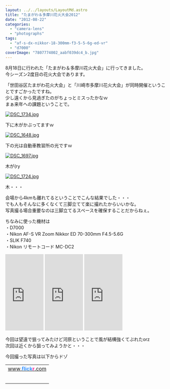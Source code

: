 ```yaml
---
layout: ../../layouts/LayoutMd.astro
title: "たまがわ＆多摩川花火大会2012"
date: "2012-08-22"
categories: 
  - "camera-lens"
  - "photographs"
tags: 
  - "af-s-dx-nikkor-18-300mm-f3-5-5-6g-ed-vr"
  - "d7000"
coverImage: "7807774002_aabf039dc4_b.jpg"
---
```


8月18日に行われた「たまがわ＆多摩川花火大会」に行ってきました。  
今シーズン2度目の花火大会であります。

「世田谷区たまがわ花火大会」と「川崎市多摩川花火大会」が同時開催ということですごかったですね。  
少し遠くから見過ぎたのがちょっとミスったかなｗ  
まぁ来年への課題ということで。

[![DSC_1734.jpg](images/7807774002_aabf039dc4_b.jpg)](http://www.flickr.com/photos/67522130@N08/7807774002/ "DSC_1734.jpg")

下に木がかぶってますｗ

[![DSC_1648.jpg](images/7807762886_f34f06beae.jpg)](http://www.flickr.com/photos/67522130@N08/7807762886/ "DSC_1648.jpg")

下の光は自動車教習所の光ですｗ

[![DSC_1697.jpg](images/7807766952_f4aa336779.jpg)](http://www.flickr.com/photos/67522130@N08/7807766952/ "DSC_1697.jpg")

木が(ry

[![DSC_1724.jpg](images/7807771772_1904bfcd52.jpg)](http://www.flickr.com/photos/67522130@N08/7807771772/ "DSC_1724.jpg")

木・・・

会場から4kmも離れてるということでこんな結果でした・・・  
でも人もそんなに多くなくて三脚立てて楽に撮れたからいいかな。  
写真撮る場合重要なのは三脚立てるスペースを確保することだからねぇ。

ちなみに使った機材は  
・D7000  
・Nikon AF-S VR Zoom Nikkor ED 70-300mm F4.5-5.6G  
・SLIK F740  
・Nikon リモートコード MC-DC2  

<iframe style="width: 120px; height: 240px;" src="http://rcm-jp.amazon.co.jp/e/cm?lt1=_blank&amp;bc1=000000&amp;IS2=1&amp;bg1=FFFFFF&amp;fc1=000000&amp;lc1=0000FF&amp;t=mizuka123-22&amp;o=9&amp;p=8&amp;l=as4&amp;m=amazon&amp;f=ifr&amp;ref=ss_til&amp;asins=B001F6TXME" height="240" width="320" frameborder="0" marginwidth="0" marginheight="0" scrolling="no"></iframe>

<iframe style="width: 120px; height: 240px;" src="http://rcm-jp.amazon.co.jp/e/cm?lt1=_blank&amp;bc1=000000&amp;IS2=1&amp;bg1=FFFFFF&amp;fc1=000000&amp;lc1=0000FF&amp;t=mizuka123-22&amp;o=9&amp;p=8&amp;l=as4&amp;m=amazon&amp;f=ifr&amp;ref=ss_til&amp;asins=B001HLCY1E" height="240" width="320" frameborder="0" marginwidth="0" marginheight="0" scrolling="no"></iframe>

<iframe style="width: 120px; height: 240px;" src="http://rcm-jp.amazon.co.jp/e/cm?lt1=_blank&amp;bc1=000000&amp;IS2=1&amp;bg1=FFFFFF&amp;fc1=000000&amp;lc1=0000FF&amp;t=mizuka123-22&amp;o=9&amp;p=8&amp;l=as4&amp;m=amazon&amp;f=ifr&amp;ref=ss_til&amp;asins=B000HJPK2C" height="240" width="320" frameborder="0" marginwidth="0" marginheight="0" scrolling="no"></iframe>

今回は望遠で狙ってみたけど河原ということで風が結構強くてぶれたorz  
次回は近くから狙ってみようかと・・・

今回撮った写真は以下からドゾ

<!-- #flickr\_badge\_source\_txt {padding:0; font: 11px arial, helvetica, sans serif; color:#666666;} #flickr\_badge\_icon {display:block !important; margin:0 !important; border: 1px solid rgb(0, 0, 0) !important;} #flickr\_icon\_td {padding:0 5px 0 0 !important;} .flickr\_badge\_image {text-align:center !important;} .flickr\_badge\_image img {border: 1px solid black !important;} #flickr\_www {display:block; padding:0 10px 0 10px !important; font: 11px arial, helvetica, sans serif !important; color:#3993ff !important;} #flickr\_badge\_uber\_wrapper a:hover, #flickr\_badge\_uber\_wrapper a:link, #flickr\_badge\_uber\_wrapper a:active, #flickr\_badge\_uber\_wrapper a:visited {text-decoration:none !important; background:inherit !important;color:#3993ff;} #flickr\_badge\_wrapper {background-color:#ffffff;border: solid 1px #000000} #flickr\_badge\_source {padding:0 !important; font: 11px arial, helvetica, sans serif !important; color:#666666 !important;} -->

<table id="flickr_badge_uber_wrapper" border="0" cellspacing="10" cellpadding="0"><tbody><tr><td><a id="flickr_www" href="http://www.flickr.com">www.<strong style="color: #3993ff;">flick<span style="color: #ff1c92;">r</span></strong>.com</a><table id="flickr_badge_wrapper" border="0" cellspacing="10" cellpadding="0"></table></td></tr></tbody></table>
